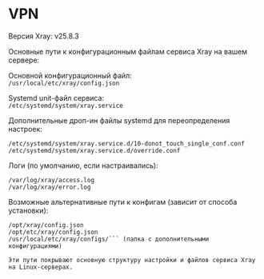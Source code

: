 # VPN
Версия Xray: v25.8.3

Основные пути к конфигурационным файлам сервиса Xray на вашем сервере:

Основной конфигурационный файл:  
`/usr/local/etc/xray/config.json`

Systemd unit-файл сервиса:  
`/etc/systemd/system/xray.service`

Дополнительные дроп-ин файлы systemd для переопределения настроек:  
```
/etc/systemd/system/xray.service.d/10-donot_touch_single_conf.conf 
/etc/systemd/system/xray.service.d/override.conf
```

Логи (по умолчанию, если настраивались):  
```
/var/log/xray/access.log  
/var/log/xray/error.log
```

Возможные альтернативные пути к конфигам (зависит от способа установки):  
```
/opt/xray/config.json  
/opt/etc/xray/config.json  
/usr/local/etc/xray/configs/``` (папка с дополнительными конфигурациями)

Эти пути покрывают основную структуру настройки и файлов сервиса Xray на Linux-серверах.
